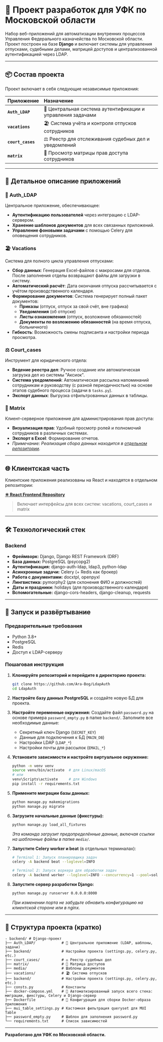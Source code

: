 # 🏢 Проект разработок для УФК по Московской области

Набор веб-приложений для автоматизации внутренних процессов Управления Федерального казначейства по Московской области. Проект построен на базе **Django** и включает системы для управления отпусками, судебными делами, матрицей доступов и централизованной аутентификацией через LDAP.

---

## 📦 Состав проекта

Проект включает в себя следующие независимые приложения:

| Приложение        | Назначение                                                  |
| :---------------- | :---------------------------------------------------------- |
| **`Auth_LDAP`**   | 🔐 Центральная система аутентификации и управления задачами |
| **`vacations`**   | 🏖️ Система учёта и контроля отпусков сотрудников            |
| **`court_cases`** | ⚖️ Реестр для отслеживания судебных дел и уведомлений       |
| **`matrix`**      | 🔐 Просмотр матрицы прав доступа сотрудников                |

---

## 🧩 Детальное описание приложений

### 🔐 Auth_LDAP

Центральное приложение, обеспечивающее:

- **Аутентификацию пользователей** через интеграцию с LDAP-сервером.
- **Хранение шаблонов документов** для всех связанных приложений.
- **Управление фоновыми задачами** с помощью Celery для оповещения сотрудников.

### 🏖️ Vacations

Система для полного цикла управления отпусками:

- **Сбор данных**: Генерация Excel-файлов с макросами для отделов. После заполнения отделы возвращают файлы для загрузки в систему.
- **Автоматический расчёт**: Дата окончания отпуска рассчитывается с учётом производственного календаря.
- **Формирование документов**: Система генерирует полный пакет документов:
  - **Приказы** (отпуск, отпуск за свой счёт, вне графика)
  - **Уведомления** (об отпуске)
  - **Листы ознакомления** (отпуск, возложение обязанностей)
  - **Документы по возложению обязанностей** (на время отпуска, больничного)
- **Гибкость**: Возможность смены подписанта и настройки периода просмотра.

### ⚖️ Court_cases

Инструмент для юридического отдела:

- **Ведение реестра дел**: Ручное создание или автоматическая загрузка дел из системы "Аксиок".
- **Система уведомлений**: Автоматическая рассылка напоминаний сотрудникам и руководству (с разной периодичностью) на основе этапов судебного процесса (задачи в `tasks.py`).
- **Экспорт данных**: Выгрузка отфильтрованных данных в таблицы.

### 🔐 Matrix

Клиент-серверное приложение для администрирования прав доступа:

- **Визуализация прав**: Удобный просмотр ролей и полномочий сотрудников в различных системах.
- **Экспорт в Excel**: Формирование отчетов.
- _Примечание: Реализация сбора данных находится в [отдельном репозитории](https://github.com/Ara-Bog/KingMatrixDesk)._

---

## 🌐 Клиентская часть

Клиентские приложения реализованы на React и находятся в отдельном репозитории:

[**⚛️ React Frontend Repository**](https://github.com/Ara-Bog/UFK_project-frontend)

> Включает интерфейсы для всех систем: vacations, court_cases и matrix

---

## 🛠️ Технологический стек

### Backend

- **Фреймворк:** Django, Django REST Framework (DRF)
- **База данных:** PostgreSQL (psycopg2)
- **Аутентификация:** django-auth-ldap, ldap3, python-ldap
- **Асинхронные задачи:** Celery (+ Redis как брокер)
- **Работа с документами:** docxtpl, openpyxl
- **Лингвистика:** pymorphy2 (для склонения ФИО и должностей)
- **Даты и праздники:** holidays (для производственного календаря)
- **Вспомогательные:** django-cors-headers, django-cleanup, requests

---

## 🚀 Запуск и развёртывание

### Предварительные требования

- Python 3.8+
- PostgreSQL
- Redis
- Доступ к LDAP-серверу

### Пошаговая инструкция

1.  **Клонируйте репозиторий и перейдите в директорию проекта:**

    ```bash
    git clone https://github.com/Ara-Bog/LdapAuth
    cd LdapAuth
    ```

2.  **Настройте базу данных PostgreSQL** и создайте новую БД для проекта.

3.  **Настройте переменные окружения:**
    Создайте файл `password.py` на основе примера `password_empty.py` в папке `backend/`. Заполните все необходимые данные:

    - Секретный ключ Django (`SECRET_KEY`)
    - Данные для подключения к БД (`MAIN_DB`)
    - Настройки LDAP (`LDAP_*`)
    - Настройки почты для рассылок (`EMAIL_*`)

4.  **Установите зависимости и настройте виртуальное окружение:**

    ```bash
    python -m venv venv
    source venv/bin/activate  # для Linux/macOS
    # или
    venv\Scripts\activate     # для Windows
    pip install -r requirements.txt
    ```

5.  **Примените миграции базы данных:**

    ```bash
    python manage.py makemigrations
    python manage.py migrate
    ```

6.  **Загрузите начальные данные (фикстуры):**

    ```bash
    python manage.py load_all_fixtures
    ```

    _Эта команда загрузит предопределённые данные, включая ссылки на шаблонные файлы в папке `media/`._

7.  **Запустите Celery worker и beat** (в отдельных терминалах):

    ```bash
    # Terminal 1: Запуск планировщика задач
    celery -A backend beat --loglevel=INFO

    # Terminal 2: Запуск воркера для обработки задач
    celery -A backend worker --loglevel=INFO --concurrency=1 --pool=solo -n workerLDAP
    ```

8.  **Запустите сервер разработки Django:**
    ```bash
    python manage.py runserver 0.0.0.0:8000
    ```
    _При изменении порта не забудьте обновить конфигурацию на клиентской стороне или в nginx._

---

## 📁 Структура проекта (кратко)

```
- backend/ # Django-проект
├── Auth_LDAP/            # 🔐 Центральное приложение (LDAP, шаблоны, задачи)
├── backend/              # Настройки проекта (settings.py, celery.py, etc.)
├── court_cases/          # ⚖️ Реестр судебных дел
├── matrix/               # 🔐 Матрица доступов
├── media/                # Шаблоны документов
├── vacations/            # 🏖️ Система отпусков
├── backend/              # Настройки проекта (settings.py, celery.py, etc.)
├── consts.py             # Константы
├── docker-compose.yml    # 🐳 Автоматизированный запуск всего стека: миграции, фикстуры, Celery и Django-сервер
├── Dockerfile            # 🐳 Конфигурация для сборки Docker-образа приложения
├── mui_table_settings.py # Кастомная фильтрация queryset для MUI Table
├── password_empty.py     # Шаблон для заполнения password.py
└── requirements.txt      # Список зависимостей
```

---

**Разработано для УФК по Московской области.**
